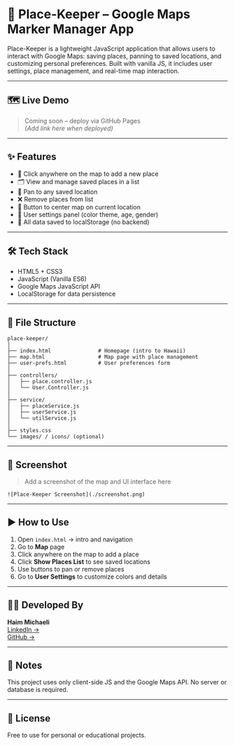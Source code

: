 
# 📍 Place-Keeper – Google Maps Marker Manager App

Place-Keeper is a lightweight JavaScript application that allows users to interact with Google Maps: saving places, panning to saved locations, and customizing personal preferences. Built with vanilla JS, it includes user settings, place management, and real-time map interaction.

---

## 🗺️ Live Demo

> Coming soon – deploy via GitHub Pages  
> *(Add link here when deployed)*

---

## ✨ Features

- 📌 Click anywhere on the map to add a new place
- 🗂 View and manage saved places in a list
- 📍 Pan to any saved location
- ❌ Remove places from list
- 🧭 Button to center map on current location
- 🎨 User settings panel (color theme, age, gender)
- 💾 All data saved to localStorage (no backend)

---

## 🛠 Tech Stack

- HTML5 + CSS3
- JavaScript (Vanilla ES6)
- Google Maps JavaScript API
- LocalStorage for data persistence

---

## 📂 File Structure

```
place-keeper/
│
├── index.html               # Homepage (intro to Hawaii)
├── map.html                 # Map page with place management
├── user-prefs.html          # User preferences form
│
├── controllers/
│   ├── place.controller.js
│   └── User.Controller.js
│
├── service/
│   ├── placeService.js
│   ├── userService.js
│   └── utilService.js
│
├── styles.css
└── images/ / icons/ (optional)
```

---

## 📸 Screenshot

> Add a screenshot of the map and UI interface here

```
![Place-Keeper Screenshot](./screenshot.png)
```

---

## ▶️ How to Use

1. Open `index.html` → intro and navigation
2. Go to **Map** page
3. Click anywhere on the map to add a place
4. Click **Show Places List** to see saved locations
5. Use buttons to pan or remove places
6. Go to **User Settings** to customize colors and details

---

## 👨‍💻 Developed By

**Haim Michaeli**  
[LinkedIn →](https://www.linkedin.com/in/haim-michaeli-b1b75b246/)  
[GitHub →](https://github.com/haimmichaeli90)

---

## 📌 Notes

This project uses only client-side JS and the Google Maps API. No server or database is required.

---

## 📃 License

Free to use for personal or educational projects.
